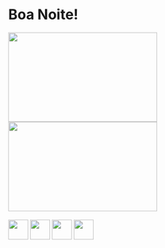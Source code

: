 # Boa Noite!

<div>
  <img height="180em" width="300em" src="https://github-readme-stats.vercel.app/api?username=LuRSousa&show_icons=true&theme=dark">
  <img height="180em" width="300em" src="https://github-readme-stats.vercel.app/api/top-langs/?username=LuRSousa&layout=compact&theme=dark">
</div>

<div style="display: inline-block"> <br>
  <img height="40em" width="40em" src="https://cdn.jsdelivr.net/gh/devicons/devicon/icons/html5/html5-original.svg"/>
  <img height="40em" width="40em" src="https://cdn.jsdelivr.net/gh/devicons/devicon/icons/css3/css3-original.svg"/>
  <img height="40em" width="40em" src="https://cdn.jsdelivr.net/gh/devicons/devicon/icons/figma/figma-original.svg"/>
  <img height="40em" width="40em" src="https://cdn.jsdelivr.net/gh/devicons/devicon/icons/vscode/vscode-original.svg"/>
</div>
